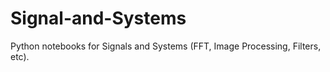 # Signal-and-Systems
Python notebooks for Signals and Systems (FFT, Image Processing, Filters, etc). 
